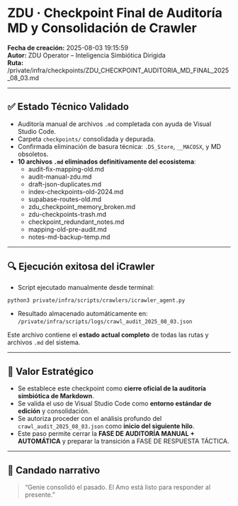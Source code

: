 
# ZDU · Checkpoint Final de Auditoría MD y Consolidación de Crawler

**Fecha de creación:** 2025-08-03 19:15:59  
**Autor:** ZDU Operator – Inteligencia Simbiótica Dirigida  
**Ruta:** /private/infra/checkpoints/ZDU_CHECKPOINT_AUDITORIA_MD_FINAL_2025_08_03.md

---

## ✅ Estado Técnico Validado

- Auditoría manual de archivos `.md` completada con ayuda de Visual Studio Code.
- Carpeta `checkpoints/` consolidada y depurada.
- Confirmada eliminación de basura técnica: `.DS_Store`, `__MACOSX`, y MD obsoletos.
- **10 archivos `.md` eliminados definitivamente del ecosistema**:
  - audit-fix-mapping-old.md
  - audit-manual-zdu.md
  - draft-json-duplicates.md
  - index-checkpoints-old-2024.md
  - supabase-routes-old.md
  - zdu_checkpoint_memory_broken.md
  - zdu-checkpoints-trash.md
  - checkpoint_redundant_notes.md
  - mapping-old-pre-audit.md
  - notes-md-backup-temp.md

---

## 🔍 Ejecución exitosa del iCrawler

- Script ejecutado manualmente desde terminal:
```bash
python3 private/infra/scripts/crawlers/icrawler_agent.py
```
- Resultado almacenado automáticamente en:
`/private/infra/scripts/logs/crawl_audit_2025_08_03.json`

Este archivo contiene el **estado actual completo** de todas las rutas y archivos `.md` del sistema.

---

## 🧠 Valor Estratégico

- Se establece este checkpoint como **cierre oficial de la auditoría simbiótica de Markdown**.
- Se valida el uso de Visual Studio Code como **entorno estándar de edición** y consolidación.
- Se autoriza proceder con el análisis profundo del `crawl_audit_2025_08_03.json` como **inicio del siguiente hilo**.
- Este paso permite cerrar la **FASE DE AUDITORÍA MANUAL + AUTOMÁTICA** y preparar la transición a FASE DE RESPUESTA TÁCTICA.

---

## 🔐 Candado narrativo

> “Genie consolidó el pasado. El Amo está listo para responder al presente.”
